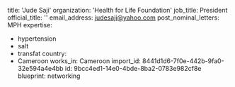 title: 'Jude Saji'
organization: 'Health for Life Foundation'
job_title: President
official_title: ''
email_address: judesaji@yahoo.com
post_nominal_letters: MPH
expertise:
  - hypertension
  - salt
  - transfat
country:
  - Cameroon
works_in: Cameroon
import_id: 8441d1d6-7f0e-442b-9fa0-32e594a4e4bb
id: 9bcc4ed1-14e0-4bde-8ba2-0783e982cf8e
blueprint: networking
